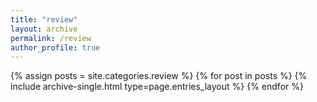 ```yaml
---
title: "review"
layout: archive
permalink: /review
author_profile: true
---
```



{% assign posts = site.categories.review %}
{% for post in posts %} {% include archive-single.html type=page.entries_layout %} {% endfor %}
